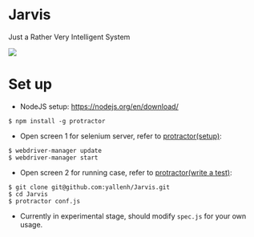 # Jarvis

Just a Rather Very Intelligent System

<img src="http://ericsteinborn.com/github-for-cats/img/ironcat.png">

# Set up

* NodeJS setup: https://nodejs.org/en/download/
```
$ npm install -g protractor
```

* Open screen 1 for selenium server, refer to [protractor(setup)](http://www.protractortest.org/#/tutorial#setup):
```
$ webdriver-manager update
$ webdriver-manager start
```

* Open screen 2 for running case, refer to [protractor(write a test)](http://www.protractortest.org/#/tutorial#step-0-write-a-test):
```
$ git clone git@github.com:yallenh/Jarvis.git
$ cd Jarvis
$ protractor conf.js
```
* Currently in experimental stage, should modify `spec.js` for your own usage.

